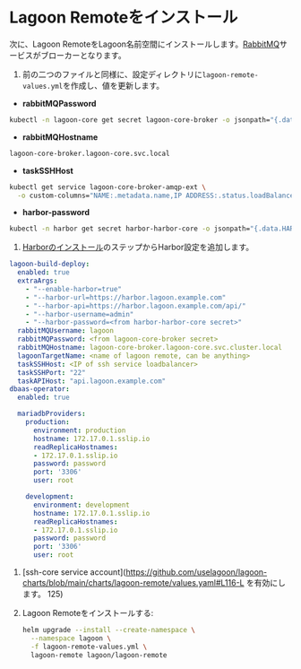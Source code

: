 # Lagoon Remoteをインストール

次に、Lagoon RemoteをLagoon名前空間にインストールします。[RabbitMQ](../docker-images/rabbitmq.md)サービスがブローカーとなります。

1. 前の二つのファイルと同様に、設定ディレクトリに`lagoon-remote-values.yml`を作成し、値を更新します。

  * **rabbitMQPassword**

  ``` bash title="RabbitMQ passwordを取得"
  kubectl -n lagoon-core get secret lagoon-core-broker -o jsonpath="{.data.RABBITMQ_PASSWORD}" | base64 --decode
  ```

  * **rabbitMQHostname**

  ```bash title="lagoon-remote-values.yml"
  lagoon-core-broker.lagoon-core.svc.local
  ```

  * **taskSSHHost**

  ```bash title="SSH Hostを更新"
  kubectl get service lagoon-core-broker-amqp-ext \
    -o custom-columns="NAME:.metadata.name,IP ADDRESS:.status.loadBalancer.ingress[*].ip,HOSTNAME:.status.loadBalancer.ingress[*].hostname"
  ```

  * **harbor-password**

  ```bash title="Harbor secretを取得"
  kubectl -n harbor get secret harbor-harbor-core -o jsonpath="{.data.HARBOR_ADMIN_PASSWORD}" | base64 --decode
  ```

1. [Harborのインストール](./install-harbor.md)のステップからHarbor設定を追加します。

  ```yaml title="lagoon-remote-values.yml"
  lagoon-build-deploy:
    enabled: true
    extraArgs:
      - "--enable-harbor=true"
      - "--harbor-url=https://harbor.lagoon.example.com"
      - "--harbor-api=https://harbor.lagoon.example.com/api/"
      - "--harbor-username=admin"
      - "--harbor-password=<from harbor-harbor-core secret>"
    rabbitMQUsername: lagoon
    rabbitMQPassword: <from lagoon-core-broker secret>
    rabbitMQHostname: lagoon-core-broker.lagoon-core.svc.cluster.local
    lagoonTargetName: <name of lagoon remote, can be anything>
    taskSSHHost: <IP of ssh service loadbalancer>
    taskSSHPort: "22"
    taskAPIHost: "api.lagoon.example.com"
  dbaas-operator:
    enabled: true

    mariadbProviders:
      production:
        environment: production
        hostname: 172.17.0.1.sslip.io
        readReplicaHostnames:
        - 172.17.0.1.sslip.io
        password: password
        port: '3306'
        user: root

      development:
        environment: development
        hostname: 172.17.0.1.sslip.io
        readReplicaHostnames:
        - 172.17.0.1.sslip.io
        password: password
        port: '3306'
        user: root
  ```

1. [ssh-core service account](https://github.com/uselagoon/lagoon-charts/blob/main/charts/lagoon-remote/values.yaml#L116-L を有効にします。 125)

1. Lagoon Remoteをインストールする:

    ```bash title="Lagoon remoteをインストール"
    helm upgrade --install --create-namespace \
      --namespace lagoon \
      -f lagoon-remote-values.yml \
      lagoon-remote lagoon/lagoon-remote
    ```
